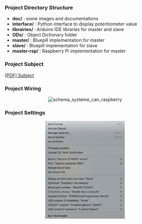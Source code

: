### Project Directory Structure

- **doc/** : some images and documentations  
- **interface/** : Python interface to display potentiometer value  
- **librairies/** : Arduino IDE libraries for master and slave
- **ODs/** : Object Dictionary folder
- **master/** : Bluepill implementation for master
- **slave/** : Bluepill implementation for slave
- **master-rsp/** : Raspberry Pi implementation for master

### Project Subject
<a href="https://github.com/tetelie/VACOP/blob/main/doc/sujet.pdf">[PDF] Subject</a>
### Project Wiring
<p align="center">
  <img src="https://github.com/tetelie/VACOP/blob/main/doc/schema_systeme_can_raspberry.jpg" alt="schema_systeme_can_raspberry" width="500"/>
</p>

### Project Settings
<p align="center">
  <img src="https://github.com/tetelie/canopen-stm32duino/blob/main/doc/board.png" alt="board" width="250"/>
</p>
